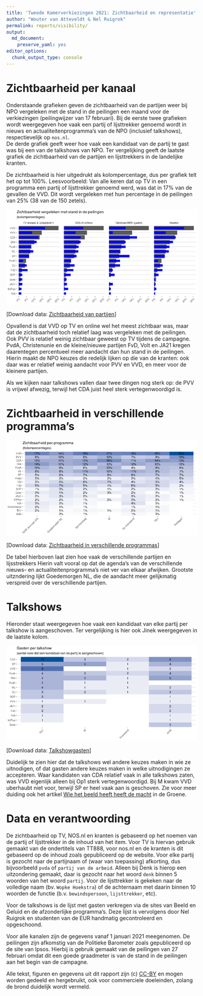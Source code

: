 ```yaml
---
title: 'Tweede Kamerverkiezingen 2021: Zichtbaarheid en representatie'
author: "Wouter van Atteveldt & Nel Ruigrok"
permalink: reports/visibility/
output: 
  md_document:
    preserve_yaml: yes
editor_options: 
  chunk_output_type: console
---
```


Zichtbaarheid per kanaal
========================

Onderstaande grafieken geven de zichtbaarheid van de partijen weer bij
NPO vergeleken met de stand in de peilingen een maand voor de
verkiezingen (peilingwijzer van 17 februari). Bij de eerste twee
grafieken wordt weergegeven hoe vaak een partij of lijsttrekker genoemd
wordt in nieuws en actualiteitenprogramma’s van de NPO (inclusief
talkshows), respectievelijk op `nos.nl`.  
De derde grafiek geeft weer hoe vaak een kandidaat van de partij te gast
was bij een van de talkshows van NPO. Ter vergelijking geeft de laatste
grafiek de zichtbaarheid van de partijen en lijsttrekkers in de
landelijke kranten.

De zichtbaarheid is hier uitgedrukt als kolompercentage, dus per grafiek
telt het op tot 100%. Leesvoorbeeld: Van alle keren dat op TV in een
programma een partij of lijsttrekker genoemd werd, was dat in 17% van de
gevallen de VVD. Dit wordt vergeleken met hun percentage in de peilingen
van 25% (38 van de 150 zetels).

![](zichtbaarheid-1.png)

\[Download data: [Zichtbaarheid van
partijen](Zichtbaarheid_van_partijen.csv)\]

Opvallend is dat VVD op TV en online wel het meest zichtbaar was, maar
dat de zichtbaarheid toch relatief laag was vergeleken met de peilingen.
Ook PVV is relatief weinig zichtbaar geweest op TV tijdens de campagne.
PvdA, Christenunie en de kleine/nieuwe partijen FvD, Volt en JA21 kregen
daarentegen percentueel meer aandacht dan hun stand in de peilingen.
Hierin maakt de NPO keuzes die redelijk lijken op die van de kranten:
ook daar was er relatief weinig aandacht voor PVV en VVD, en meer voor
de kleinere partijen.

Als we kijken naar talkshows vallen daar twee dingen nog sterk op: de
PVV is vrijwel afwezig, terwijl het CDA juist heel sterk
vertegenwoordigd is.

Zichtbaarheid in verschillende programma’s
==========================================

![](tv-1.png)

\[Download data: [Zichtbaarheid in verschillende
programmas](Zichtbaarheid_in_verschillende_programmas.csv)\]

De tabel hierboven laat zien hoe vaak de verschillende partijen en
lijsstrekkers Hierin valt vooral op dat de agenda’s van de verschillende
nieuws- en actualiteitenprogramma’s niet ver van elkaar afwijken.
Grootste uitzndering lijkt Goedemorgen NL, die de aandacht meer
gelijkmatig verspreid over de verschillende partijen.

Talkshows
=========

Hieronder staat weergegeven hoe vaak een kandidaat van elke partij per
talkshow is aangeschoven. Ter vergelijking is hier ook Jinek weergegeven
in de laatste kolom.

![](talkshows-1.png)

\[Download data: [Talkshowgasten](Talkshowgasten.csv)\]

Duidelijk te zien hier dat de talkshows wel andere keuzes maken in wie
ze uitnodigen, of dat gasten andere keuzes maken in welke uitnodigingen
ze accepteren. Waar kandidaten van CDA relatief vaak in alle talkshows
zaten, was VVD eigenlijk alleen bij Op1 sterk vertegenwoordigd. Bij M
kwam VVD uberhaubt niet voor, terwijl SP er heel vaak aan is geschoven.
Zie voor meer duiding ook het artikel [Wie het beeld heeft heeft de
macht](https://www.groene.nl/artikel/wie-het-beeld-heeft-heeft-de-macht)
in de Groene.

Data en verantwoording
======================

De zichtbaarheid op TV, NOS.nl en kranten is gebaseerd op het noemen van
de partij of lijsttrekker in de inhoud van het item. Voor TV is hiervan
gebruik gemaakt van de ondertitels van TT888, voor nos.nl en de kranten
is dit gebaseerd op de inhoud zoals gepubliceerd op de website. Voor
elke partij is gezocht naar de partijnaam of (waar van toepassing)
afkorting, dus bijvoorbeeld `pvda` of `partij van de arbeid`. Alleen bij
Denk is hierop een uitzondering gemaakt, daar is gezocht naar het woord
`denk` binnen 5 woorden van het woord `partij`. Voor de lijsttrekker is
gekeken naar de volledige naam (bv. `Wopke Hoekstra`) of de achternaam
met daarin binnen 10 woorden de functie (b.v. `bewindspersoon`,
`lijsttrekker`, etc).

Voor de talkshows is de lijst met gasten verkregen via de sites van
Beeld en Geluid en de afzonderlijke programma’s. Deze lijst is
vervolgens door Nel Ruigrok en studenten van de EUR handmatig
gecontroleerd en opgeschoond.

Voor alle kanalen zijn de gegevens vanaf 1 januari 2021 meegenomen. De
peilingen zijn afkomstig van de Politieke Barometer zoals gepubliceerd
op de site van Ipsos. Hierbij is gebruik gemaakt van de peilingen van 27
februari omdat dit een goede graadmeter is van de stand in de peilingen
aan het begin van de campagne.

Alle tekst, figuren en gegevens uit dit rapport zijn (c)
[CC-BY](https://creativecommons.org/licenses/by/4.0/nl/) en mogen worden
gedeeld en hergebruikt, ook voor commerciele doeleinden, zolang de brond
duidelijk wordt vermeld.
